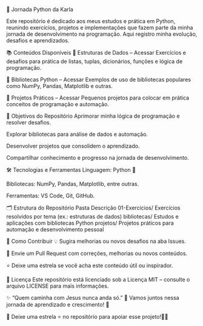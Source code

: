 🐍 Jornada Python da Karla

Este repositório é dedicado aos meus estudos e prática em Python, reunindo exercícios, projetos e implementações que fazem parte da minha jornada de desenvolvimento na programação. Aqui registro minha evolução, desafios e aprendizados.

📚 Conteúdos Disponíveis
🔗 Estruturas de Dados – Acessar
Exercícios e desafios para prática de listas, tuplas, dicionários, funções e lógica de programação.

🔗 Bibliotecas Python – Acessar
Exemplos de uso de bibliotecas populares como NumPy, Pandas, Matplotlib e outras.

🔗 Projetos Práticos – Acessar
Pequenos projetos para colocar em prática conceitos de programação e automação.

🚀 Objetivos do Repositório
Aprimorar minha lógica de programação e resolver desafios.

Explorar bibliotecas para análise de dados e automação.

Desenvolver projetos que consolidem o aprendizado.

Compartilhar conhecimento e progresso na jornada de desenvolvimento.

🛠️ Tecnologias e Ferramentas
Linguagem: Python 🐍

Bibliotecas: NumPy, Pandas, Matplotlib, entre outras.

Ferramentas: VS Code, Git, GitHub.

🗂️ Estrutura do Repositório
Pasta	Descrição
01-Exercicios/	Exercícios resolvidos por tema (ex.: estruturas de dados)
bibliotecas/	Estudos e aplicações com bibliotecas Python
projetos/	Projetos práticos para automação e desenvolvimento pessoal

🤝 Como Contribuir
💡 Sugira melhorias ou novos desafios na aba Issues.

🔧 Envie um Pull Request com correções, melhorias ou novos conteúdos.

⭐ Deixe uma estrela se você acha este conteúdo útil ou inspirador.

📜 Licença
Este repositório está licenciado sob a Licença MIT – consulte o arquivo LICENSE para mais informações.

✨ “Quem caminha com Jesus nunca anda só.” 🙏
Vamos juntos nessa jornada de aprendizado e crescimento! 🚀

🌟 Deixe uma estrela ⭐ no repositório para apoiar esse projeto!💖🐍
                           







